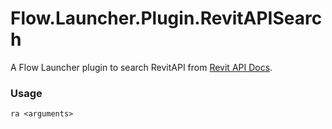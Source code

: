 Flow.Launcher.Plugin.RevitAPISearch
==================

A Flow Launcher plugin to search RevitAPI from [Revit API Docs](https://www.revitapidocs.com).

### Usage

    ra <arguments>

